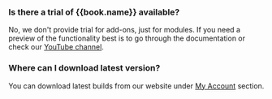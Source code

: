 

### Is there a trial of {{book.name}} available?

No, we don't provide trial for add-ons, just for modules. If you need a preview of the functionality best is to go through the documentation or check our [YouTube channel](https://www.youtube.com/user/dnnsharp).


### Where can I download latest version?

You can download latest builds from our website under [My Account](http://www.dnnsharp.com/my-account/overview) section.



